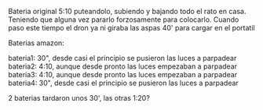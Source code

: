 Bateria original
5:10 puteandolo, subiendo y bajando todo el rato en casa. Teniendo que alguna vez pararlo forzosamente para colocarlo.
Cuando paso este tiempo el dron ya ni giraba las aspas
40' para cargar en el portatil


Baterias amazon:

bateria1: 30", desde casi el principio se pusieron las luces a parpadear
bateria2: 4:10, aunque desde pronto las luces empezaban a parpadear
bateria3: 4:10, aunque desde pronto las luces empezaban a parpadear
bateria4: 30", desde casi el principio se pusieron las luces a parpadear

2 baterias tardaron unos 30', las otras 1:20?
